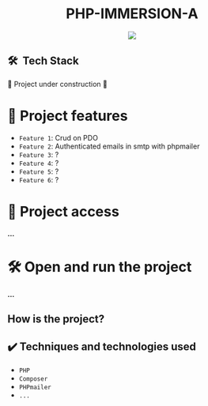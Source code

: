 <h1 align="center"> PHP-IMMERSION-A </h1>
<p align="center">
<img src="https://img.shields.io/github/license/Daniela-Costa-Ada/React_alura_tube"/>
</p>

## 🛠 &nbsp;Tech Stack

:construction: Project under construction :construction:

# :hammer: Project features

- `Feature 1`: Crud on PDO
- `Feature 2`: Authenticated emails in smtp with phpmailer
- `Feature 3`: ?
- `Feature 4`: ?
- `Feature 5`: ?
- `Feature 6`: ?

# 📁 Project access

**...**

# 🛠️ Open and run the project

**...**
## How is the project?


## ✔️ Techniques and technologies used

- ``PHP``
- ``Composer``
- ``PHPmailer``
- ``...``
